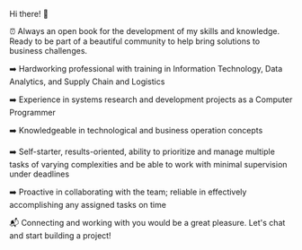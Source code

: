 Hi there! 👋

⏰ Always an open book for the development of my skills and knowledge. Ready to be part of a beautiful community to help bring solutions to business challenges.


➡️ Hardworking professional with training in Information Technology, Data Analytics, and Supply Chain and Logistics

➡️ Experience in systems research and development projects as a Computer Programmer

➡️ Knowledgeable in technological and business operation concepts
 
➡️ Self-starter, results-oriented, ability to prioritize and manage multiple tasks of varying complexities and be able to work with minimal supervision under deadlines

➡️ Proactive in collaborating with the team; reliable in effectively accomplishing any assigned tasks on time


📬 Connecting and working with you would be a great pleasure. Let's chat and start building a project!
